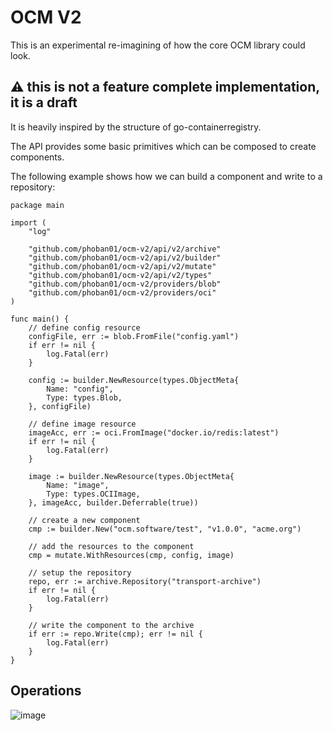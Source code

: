 # OCM V2

This is an experimental re-imagining of how the core OCM library could look.

## **⚠️ this is not a feature complete implementation, it is a draft**

It is heavily inspired by the structure of go-containerregistry. 

The API provides some basic primitives which can be composed to create components.

The following example shows how we can build a component and write to a repository:

```golang
package main

import (
	"log"

	"github.com/phoban01/ocm-v2/api/v2/archive"
	"github.com/phoban01/ocm-v2/api/v2/builder"
	"github.com/phoban01/ocm-v2/api/v2/mutate"
	"github.com/phoban01/ocm-v2/api/v2/types"
	"github.com/phoban01/ocm-v2/providers/blob"
	"github.com/phoban01/ocm-v2/providers/oci"
)

func main() {
	// define config resource
	configFile, err := blob.FromFile("config.yaml")
	if err != nil {
		log.Fatal(err)
	}

	config := builder.NewResource(types.ObjectMeta{
		Name: "config",
		Type: types.Blob,
	}, configFile)

	// define image resource
	imageAcc, err := oci.FromImage("docker.io/redis:latest")
	if err != nil {
		log.Fatal(err)
	}

	image := builder.NewResource(types.ObjectMeta{
		Name: "image",
		Type: types.OCIImage,
	}, imageAcc, builder.Deferrable(true))

	// create a new component
	cmp := builder.New("ocm.software/test", "v1.0.0", "acme.org")

	// add the resources to the component
	cmp = mutate.WithResources(cmp, config, image)

	// setup the repository
	repo, err := archive.Repository("transport-archive")
	if err != nil {
		log.Fatal(err)
	}

	// write the component to the archive
	if err := repo.Write(cmp); err != nil {
		log.Fatal(err)
	}
}
```
## Operations

![image](https://github.com/phoban01/ocm-v2/assets/4415593/9e15a2c8-a7e5-4742-89fb-8ee10fb8d091)
